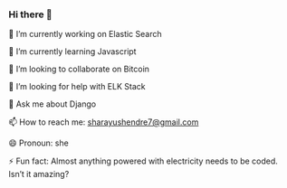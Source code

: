 ### Hi there 👋
🔭 I’m currently working on Elastic Search

🌱 I’m currently learning Javascript

👯 I’m looking to collaborate on Bitcoin

🤔 I’m looking for help with ELK Stack

💬 Ask me about Django

📫 How to reach me: sharayushendre7@gmail.com

😄 Pronoun: she

⚡ Fun fact: Almost anything powered with electricity needs to be coded. Isn’t it amazing?

